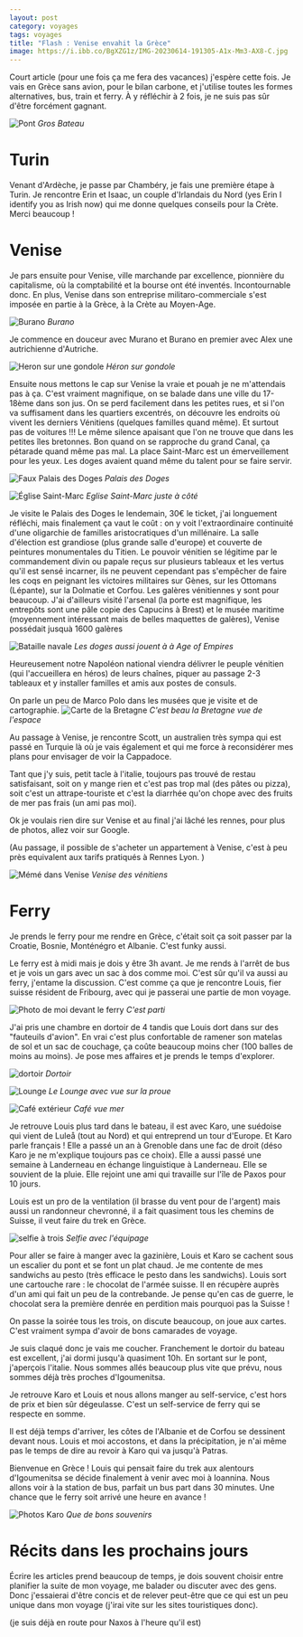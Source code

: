 ```yaml
---
layout: post 
category: voyages
tags: voyages
title: "Flash : Venise envahit la Grèce"
image: https://i.ibb.co/BgXZG1z/IMG-20230614-191305-A1x-Mm3-AX8-C.jpg
---
```


Court article (pour une fois ça me fera des vacances) j'espère cette fois. Je vais en Grèce sans avion, pour le bilan carbone, et j'utilise toutes les formes alternatives, bus, train et ferry. À y réfléchir à 2 fois, je ne suis pas sûr d'être forcément gagnant. 

![Pont](https://i.ibb.co/BgXZG1z/IMG-20230614-191305-A1x-Mm3-AX8-C.jpg)
_Gros Bateau_

<!--more-->

# Turin

Venant d'Ardèche, je passe par Chambéry, je fais une première étape à Turin. Je rencontre Erin et Isaac, un couple d'Irlandais du Nord (yes Erin I identify you as Irish now) qui me donne quelques conseils pour la Crète. Merci beaucoup ! 


# Venise 

Je pars ensuite pour Venise, ville marchande par excellence, pionnière du capitalisme, où  la comptabilité et la bourse ont été inventés. Incontournable donc. En plus, Venise dans son entreprise militaro-commerciale s'est imposée en partie à la Grèce, à la Crète au Moyen-Age. 

![Burano](https://i.ibb.co/X3Q9W8f/IMG-20230612-WA0006.jpg)
_Burano_

Je commence en douceur avec Murano et Burano en premier avec Alex une autrichienne d'Autriche. 

![Heron sur une gondole](https://i.ibb.co/MPkMCPG/IMG-20230613-182311-Jq-R07c3-I7e.jpg)
_Héron sur gondole_

Ensuite nous mettons le cap sur Venise la vraie et pouah je ne m'attendais pas à ça. C'est vraiment magnifique, on se balade dans une ville du 17-18ème dans son jus. On se perd facilement dans les petites rues, et si l'on va suffisament dans les quartiers excentrés, on découvre les endroits où vivent les derniers Vénitiens (quelques familles quand même).
Et surtout pas de voitures !!! Le même silence apaisant que l'on ne trouve que dans les petites îles bretonnes. Bon quand on se rapproche du grand Canal, ça pétarade quand même pas mal. 
La place Saint-Marc est un émerveillement pour les yeux. Les doges avaient quand même du talent pour se faire servir. 

![Faux Palais des Doges](https://i.ibb.co/dj5TxxP/IMG-20230613-115212-v-X7-Ew-E8-M6-L.jpg)
_Palais des Doges_

![Église Saint-Marc](https://i.ibb.co/MhKCMVt/IMG-20230613-160643-Zcfcq-LWM00.jpg)
_Eglise Saint-Marc juste à côté_

Je visite le Palais des Doges le lendemain, 30€ le ticket, j'ai longuement réfléchi, mais finalement ça vaut le coût : on y voit l'extraordinaire continuité d'une oligarchie de familles aristocratiques d'un millénaire. La salle d'élection est grandiose (plus grande salle d'europe) et couverte de peintures monumentales du Titien. Le pouvoir vénitien se légitime par le commandement divin ou papale reçus sur plusieurs tableaux et les vertus qu'il est sensé incarner, ils ne peuvent cependant pas s'empêcher de faire les coqs en peignant les victoires militaires sur Gènes, sur les Ottomans (Lépante), sur la Dolmatie et Corfou. Les galères vénitiennes y sont pour beaucoup. J'ai d'ailleurs visité l'arsenal (la porte est magnifique, les entrepôts sont une pâle copie des Capucins à Brest) et le musée maritime (moyennement intéressant mais de belles maquettes de galères), Venise possédait jusquà 1600 galères 

![Bataille navale](https://i.ibb.co/84Mf632/IMG-20230613-151738-p486v14q46.jpg)
_Les doges aussi jouent à à Age of Empires_

Heureusement notre Napoléon national viendra délivrer le peuple vénitien (qui l'accueillera en héros) de leurs chaînes, piquer au passage 2-3 tableaux et y installer familles et amis aux postes de consuls. 

On parle un peu de Marco Polo dans les musées que je visite et de cartographie. 
![Carte de la Bretagne](https://i.ibb.co/SmmzzM9/IMG-20230613-164022-GMozzc7y40.jpg)
_C'est beau la Bretagne vue de l'espace_

Au passage à Venise, je rencontre Scott, un australien très sympa qui est passé en Turquie là où je vais également et qui me force à reconsidérer mes plans pour envisager de voir la Cappadoce. 

Tant que j'y suis, petit tacle à l'italie, toujours pas trouvé de restau satisfaisant, soit on y mange rien et c'est pas trop mal (des pâtes ou pizza), soit c'est un attrape-touriste et c'est la diarrhée qu'on chope avec des fruits de mer pas frais (un ami pas moi).

Ok je voulais rien dire sur Venise et au final j'ai lâché les rennes, pour plus de photos, allez voir sur Google. 

(Au passage, il possible de s'acheter un appartement à Venise, c'est à peu près equivalent aux tarifs pratiqués à Rennes Lyon. )

![Mémé dans Venise](https://i.ibb.co/4t5xYW7/IMG-20230613-113306-8-Do-Ujs9z1y.jpg)
_Venise des vénitiens_

# Ferry

Je prends le ferry pour me rendre en Grèce, c'était soit ça soit passer par la Croatie, Bosnie, Monténégro et Albanie. C'est funky aussi. 

Le ferry est à midi mais je dois y être 3h avant. Je me rends à l'arrêt de bus et je vois un gars avec un sac à dos comme moi. C'est sûr qu'il va aussi au ferry, j'entame la discussion. C'est comme ça que je rencontre Louis, fier suisse résident de Fribourg, avec qui je passerai une partie de mon voyage. 

![Photo de moi devant le ferry](https://i.ibb.co/YXXx1BQ/IMG-20230614-095418-lbuhav-Yx7-I.jpg)
_C'est parti_

J'ai pris une chambre en dortoir de 4 tandis que Louis dort dans sur des "fauteuils d'avion". En vrai c'est plus confortable de ramener son matelas de sol et un sac de couchage, ça coûte beaucoup moins cher (100 balles de moins au moins).
Je pose mes affaires et je prends le temps d'explorer. 

![dortoir](https://i.ibb.co/JW1vhkp/IMG-20230615-095855-Nhu7h-KF90p.jpg)
_Dortoir_

![Lounge](https://i.ibb.co/Pt3837L/IMG-20230615-085628-9-X64j-FAL3-H.jpg)
_Le Lounge avec vue sur la proue_

![Café extérieur](https://i.ibb.co/mChSMWk/IMG-20230615-125031-1ke-CTzcq1-R.jpg)
_Café vue mer_

Je retrouve Louis plus tard dans le bateau, il est avec Karo, une suédoise qui vient de Luleå (tout au Nord) et qui entreprend un tour d'Europe. Et Karo parle français ! Elle a passé un an à Grenoble dans une fac de droit (déso Karo je ne m'explique toujours pas ce choix). Elle a aussi passé une semaine à Landerneau en échange linguistique à Landerneau. Elle se souvient de la pluie. Elle rejoint une ami qui travaille sur l'île de Paxos pour 10 jours. 

Louis est un pro de la ventilation (il brasse du vent pour de l'argent) mais aussi un randonneur chevronné, il a fait quasiment tous les chemins de Suisse, il veut faire du trek en Grèce. 

![selfie à trois](https://i.ibb.co/xH5NMhG/IMG-20230614-134133-s-KXRJc-Dv3-Q.jpg)
_Selfie avec l'équipage_

Pour aller se faire à manger avec la gazinière, Louis et Karo se cachent sous un escalier du pont et se font un plat chaud. Je me contente de mes sandwichs au pesto (très efficace le pesto dans les sandwichs).
Louis sort une cartouche rare : le chocolat de l'armée suisse. Il en récupère auprès d'un ami qui fait un peu de la contrebande. Je pense qu'en cas de guerre, le chocolat sera la première denrée en perdition mais pourquoi pas la Suisse ! 

On passe la soirée tous les trois, on discute beaucoup, on joue aux cartes. C'est vraiment sympa d'avoir de bons camarades de voyage.

Je suis claqué donc je vais me coucher. Franchement le dortoir du bateau est excellent, j'ai dormi jusqu'à quasiment 10h. En sortant sur le pont, j'aperçois l'italie. Nous sommes allés beaucoup plus vite que prévu, nous sommes déjà très proches d'Igoumenitsa. 

Je retrouve Karo et Louis et nous allons manger au self-service, c'est hors de prix et bien sûr dégeulasse. C'est un self-service de ferry qui se respecte en somme. 

Il est déjà temps d'arriver, les côtes de l'Albanie et de Corfou se dessinent devant nous. Louis et moi accostons, et dans la précipitation, je n'ai même pas le temps de dire au revoir à Karo qui va jusqu'à Patras. 

Bienvenue en Grèce ! Louis qui pensait faire du trek aux alentours d'Igoumenitsa se décide finalement à venir avec moi à Ioannina. Nous allons voir à la station de bus, parfait un bus part dans 30 minutes. Une chance que le ferry soit arrivé une heure en avance ! 

![Photos Karo](https://i.ibb.co/WW898Hs/IMG-20230614-215130-j-Up-PVgtv1-L.jpg)
_Que de bons souvenirs_

# Récits dans les prochains jours

Écrire les articles prend beaucoup de temps, je dois souvent choisir entre planifier la suite de mon voyage, me balader ou discuter avec des gens. Donc j'essaierai d'être concis et de relever peut-être que ce qui est un peu unique dans mon voyage (j'irai vite sur les sites touristiques donc).

(je suis déjà en route pour Naxos à l'heure qu'il est)